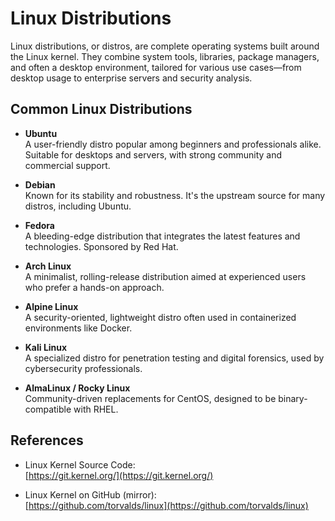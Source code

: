 # Linux Distributions

Linux distributions, or distros, are complete operating systems built around the Linux kernel. They combine system tools, libraries, package managers, and often a desktop environment, tailored for various use cases—from desktop usage to enterprise servers and security analysis.

## Common Linux Distributions

- **Ubuntu**  
  A user-friendly distro popular among beginners and professionals alike. Suitable for desktops and servers, with strong community and commercial support.

- **Debian**  
  Known for its stability and robustness. It's the upstream source for many distros, including Ubuntu.

- **Fedora**  
  A bleeding-edge distribution that integrates the latest features and technologies. Sponsored by Red Hat.

- **Arch Linux**  
  A minimalist, rolling-release distribution aimed at experienced users who prefer a hands-on approach.

- **Alpine Linux**  
  A security-oriented, lightweight distro often used in containerized environments like Docker.

- **Kali Linux**  
  A specialized distro for penetration testing and digital forensics, used by cybersecurity professionals.

- **AlmaLinux / Rocky Linux**  
  Community-driven replacements for CentOS, designed to be binary-compatible with RHEL.

## References

- Linux Kernel Source Code:  
  [https://git.kernel.org/](https://git.kernel.org/)

- Linux Kernel on GitHub (mirror):  
  [https://github.com/torvalds/linux](https://github.com/torvalds/linux)
